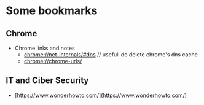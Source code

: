 # Some bookmarks

## Chrome

* Chrome links and notes
  - [chrome://net-internals/#dns](chrome://net-internals/#dns)    // usefull do delete chrome's dns cache
  - [chrome://chrome-urls/](chrome://chrome-urls/)


## IT and Ciber Security

* [https://www.wonderhowto.com/](https://www.wonderhowto.com/)
